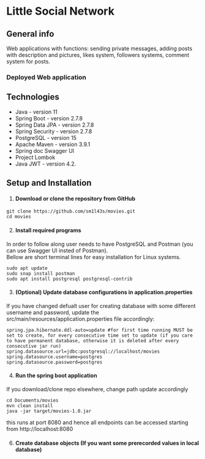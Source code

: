 # Little Social Network
## General info
Web applications with functions: sending private messages, adding posts with description and pictures, likes system, followers systems, comment system for posts.
### Deployed Web application

## Technologies
* Java - version 11
* Spring Boot - version 2.7.8
* Spring Data JPA - version 2.7.8
* Spring Security - version 2.7.8
* PostgreSQL - version 15
* Apache Maven - version 3.9.1
* Spring doc Swagger UI
* Project Lombok
* Java JWT - version 4.2.

## Setup and Installation

1. #### Download or clone the repository from GitHub
```
git clone https://github.com/sm1l43s/movies.git
cd movies
```
2. #### Install required programs

In order to follow along user needs to have PostgreSQL and Postman (you can use Swagger UI insted of Postman).
<br>
Bellow are short terminal lines for easy installation for Linux systems.
```
sudo apt update
sudo snap install postman
sudo apt install postgresql postgresql-contrib
```
3. #### (Optional) Update database configurations in application.properties
If you have changed defualt user for creating database with some different username and password, update the src/main/resources/application.properties file accordingly:
```
spring.jpa.hibernate.ddl-auto=update #for first time running MUST be set to create, for every consecutive time set to update (if you care to have permanent database, otherwise it is deleted after every consecutive jar run)
spring.datasource.url=jdbc:postgresql://localhost/movies
spring.datasource.username=postgres
spring.datasource.password=postgres
```

4. #### Run the spring boot application
If you download/clone repo elsewhere, change path update accordingly
```
cd Documents/movies
mvn clean install
java -jar target/movies-1.0.jar
```
this runs at port 8080 and hence all endpoints can be accessed starting from http://localhost:8080

6. #### Create database objects (If you want some prerecorded values in local database)
